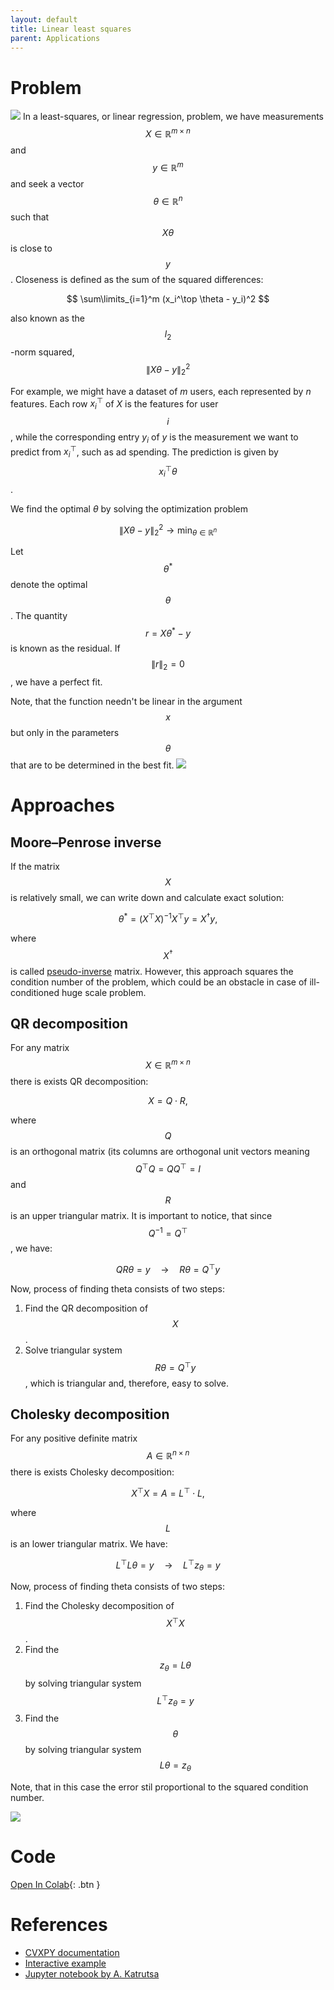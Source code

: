 ```yaml
---
layout: default
title: Linear least squares
parent: Applications
---
```


# Problem

![](./lls_idea.svg)
In a least-squares, or linear regression, problem, we have measurements $$ X \in \mathbb{R}^{m \times n} $$ and $$ y \in \mathbb{R}^{m} $$ and seek a vector $$ \theta \in \mathbb{R}^{n} $$ such that $$ X \theta $$ is close to $$ y $$. Closeness is defined as the sum of the squared differences: 

$$ 
\sum\limits_{i=1}^m (x_i^\top \theta - y_i)^2
$$

also known as the $$ l_2 $$-norm squared, $$ \|X \theta - y\|^2_2 $$

For example, we might have a dataset of $m$ users, each represented by $n$ features. Each row $x_i^\top$ of $X$ is the features for user $$ i $$, while the corresponding entry $y_i$ of $y$ is the measurement we want to predict from $x_i^\top$, such as ad spending. The prediction is given by $$ x_i^\top \theta $$.

We find the optimal $\theta$ by solving the optimization problem

$$
\|X \theta - y\|^2_2 \to \min_{\theta \in \mathbb{R}^{n}}
$$

Let $$\theta^*$$ denote the optimal $$ \theta $$. The quantity $$ r=X \theta^* - y $$ is known as the residual. If $$ \|r\|_2 = 0 $$, we have a perfect fit.

Note, that the function needn't be linear in the argument $$x$$ but only in the parameters $$\theta$$ that are to be determined in the best fit.
![](./non_linear_fit.svg)

# Approaches

## Moore–Penrose inverse
If the matrix $$X$$ is relatively small, we can write down and calculate exact solution:

$$
\theta^* = (X^\top X)^{-1} X^\top y = X^\dagger y, 
$$

where $$X^\dagger$$ is called [pseudo-inverse](https://en.wikipedia.org/wiki/Moore%E2%80%93Penrose_inverse) matrix. However, this approach squares the condition number of the problem, which could be an obstacle in case of ill-conditioned huge scale problem. 

## QR decomposition
For any matrix $$X \in \mathbb{R}^{m \times n}$$ there is exists QR decomposition:

$$
X = Q \cdot R,
$$

where  $$Q$$ is an orthogonal matrix (its columns are orthogonal unit vectors meaning  $$Q^\top Q=QQ^\top=I$$ and $$R$$ is an upper triangular matrix. It is important to notice, that since $$Q^{-1} = Q^\top$$, we have:

$$
QR\theta = y \quad \longrightarrow \quad R \theta = Q^\top y
$$

Now, process of finding theta consists of two steps:
1. Find the QR decomposition of $$X$$.
1. Solve triangular system $$R \theta = Q^\top y$$, which is triangular and, therefore, easy to solve.

## Cholesky decomposition
For any positive definite matrix $$A \in \mathbb{R}^{n \times n}$$ there is exists Cholesky decomposition:

$$
X^\top X = A = L^\top \cdot L,
$$

where  $$L$$ is an lower triangular matrix. We have:

$$
L^\top L\theta = y \quad \longrightarrow \quad L^\top z_\theta = y
$$

Now, process of finding theta consists of two steps:
1. Find the Cholesky decomposition of $$X^\top X$$.
1. Find the $$z_\theta = L\theta$$ by solving triangular system $$L^\top z_\theta = y$$
1. Find the $$\theta$$ by solving triangular system $$L\theta = z_\theta$$

Note, that in this case the error stil proportional to the squared condition number.

![](./lls_times.svg)


# Code
[Open In Colab](https://colab.research.google.com/github/MerkulovDaniil/optim/blob/master/assets/Notebooks/Least_squares.ipynb){: .btn }
# References
* [CVXPY documentation](https://www.cvxpy.org/examples/basic/least_squares.html)
* [Interactive example](http://setosa.io/ev/ordinary-least-squares-regression/)
* [Jupyter notebook by A. Katrutsa](https://nbviewer.jupyter.org/github/amkatrutsa/MIPT-Opt/blob/master/16-LSQ/Seminar16en.ipynb)
